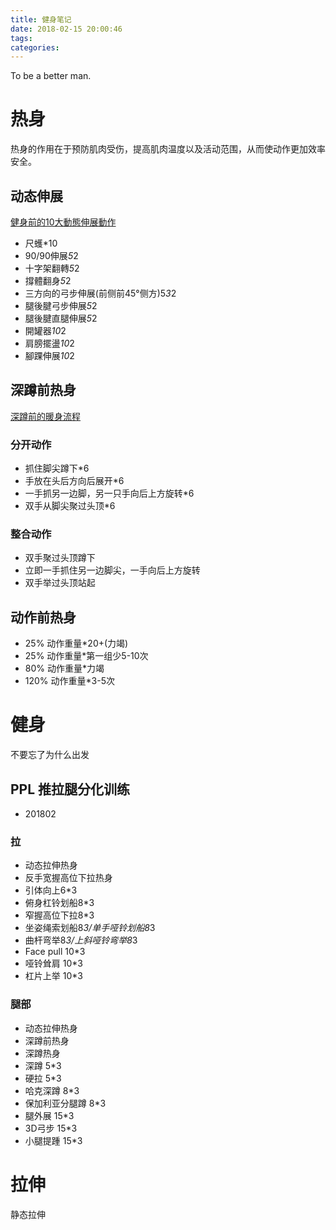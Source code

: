 ```yaml
---
title: 健身笔记
date: 2018-02-15 20:00:46
tags:
categories:
---
```


To be a better man.
<!-- more -->

# 热身
热身的作用在于预防肌肉受伤，提高肌肉温度以及活动范围，从而使动作更加效率安全。

## 动态伸展
[健身前的10大動態伸展動作](https://www.youtube.com/watch?v=-r0TYqz7INw&t=2s)

- 尺蠖*10
- 90/90伸展*5*2
- 十字架翻轉*5*2
- 撐體翻身*5*2
- 三方向的弓步伸展(前侧前45°侧方)5*3*2
- 腿後腱弓步伸展*5*2
- 腿後腱直腿伸展*5*2
- 開罐器*10*2
- 肩膀擺盪*10*2
- 腳踝伸展*10*2

## 深蹲前热身
[深蹲前的暖身流程](https://www.youtube.com/watch?v=pnKeG-RPpN0)

### 分开动作
- 抓住脚尖蹲下*6
- 手放在头后方向后展开*6
- 一手抓另一边脚，另一只手向后上方旋转*6
- 双手从脚尖聚过头顶*6

### 整合动作
- 双手聚过头顶蹲下
- 立即一手抓住另一边脚尖，一手向后上方旋转
- 双手举过头顶站起 

## 动作前热身
- 25% 动作重量*20+(力竭)
- 25% 动作重量*第一组少5-10次
- 80% 动作重量*力竭
- 120% 动作重量*3-5次

# 健身
不要忘了为什么出发

## PPL 推拉腿分化训练
- 201802
### 拉
- 动态拉伸热身
- 反手宽握高位下拉热身
- 引体向上6*3
- 俯身杠铃划船8*3
- 窄握高位下拉8*3
- 坐姿绳索划船8*3/单手哑铃划船8*3
- 曲杆弯举8*3/上斜哑铃弯举8*3
- Face pull 10*3
- 哑铃耸肩 10*3
- 杠片上举 10*3
### 腿部
- 动态拉伸热身
- 深蹲前热身
- 深蹲热身
- 深蹲 5*3
- 硬拉 5*3
- 哈克深蹲 8*3
- 保加利亚分腿蹲 8*3
- 腿外展 15*3
- 3D弓步 15*3
- 小腿提踵 15*3

# 拉伸
静态拉伸